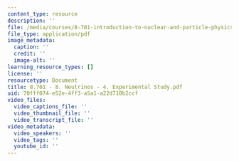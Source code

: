 ```yaml
---
content_type: resource
description: ''
file: /media/courses/8-701-introduction-to-nuclear-and-particle-physics-fall-2020/8701-8-neutrinos-4-experimental-study.pdf
file_type: application/pdf
image_metadata:
  caption: ''
  credit: ''
  image-alt: ''
learning_resource_types: []
license: ''
resourcetype: Document
title: 8.701 - 8. Neutrinos - 4. Experimental Study.pdf
uid: 70fff074-e52e-4ff3-a5a1-a22d710b2ccf
video_files:
  video_captions_file: ''
  video_thumbnail_file: ''
  video_transcript_file: ''
video_metadata:
  video_speakers: ''
  video_tags: ''
  youtube_id: ''
---
```

